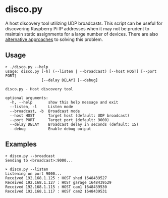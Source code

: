 # disco.py

A host discovery tool utilizing UDP broadcasts. This script can be useful for discovering Raspberry Pi IP addresses when it may not be prudent to maintain static assignments for a large number of devices. There are also [alternative approaches](https://github.com/Matthias-Wandel/pi_blink_ip) to solving this problem.

## Usage

```
➤ ./disco.py --help
usage: disco.py [-h] (--listen | --broadcast) [--host HOST] [--port PORT]
                [--delay DELAY] [--debug]

disco.py - Host discovery tool

optional arguments:
  -h, --help       show this help message and exit
  --listen, -l     Listen mode
  --broadcast, -b  Broadcast mode
  --host HOST      Target host (default: UDP broadcast)
  --port PORT      Target port (default: 9000)
  --delay DELAY    Broadcast delay in seconds (default: 15)
  --debug          Enable debug output
```

## Examples

```
➤ disco.py --broadcast
Sending to <broadcast>:9000...
```

```
➤ disco.py --listen
Listening on port 9000...
Received 192.168.1.125 : HOST shed 1648439527
Received 192.168.1.127 : HOST garage 1648439529
Received 192.168.1.115 : HOST cam1 1648439530
Received 192.168.1.117 : HOST cam2 1648439531
```
